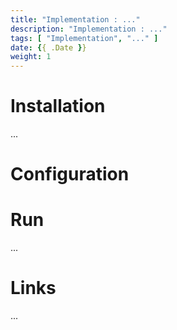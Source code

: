 ```yaml
---
title: "Implementation : ..."
description: "Implementation : ..."
tags: [ "Implementation", "..." ]
date: {{ .Date }}
weight: 1
---
```

# Installation

...

# Configuration

# Run

...

# Links

...